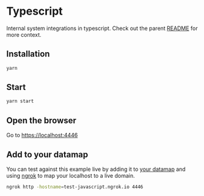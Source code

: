 # Typescript

Internal system integrations in typescript. Check out the parent [README](../README.md) for more context.

## Installation

```sh
yarn
```

## Start

```sh
yarn start
```

## Open the browser

Go to [https://localhost:4446](https://localhost:4446)

## Add to your datamap

You can test against this example live by adding it to [your datamap](https://app.transcend.io/data-map/silos?integrationName=server) and using [ngrok](https://ngrok.com/) to map your localhost to a live domain.

```sh
ngrok http -hostname=test-javascript.ngrok.io 4446
```
